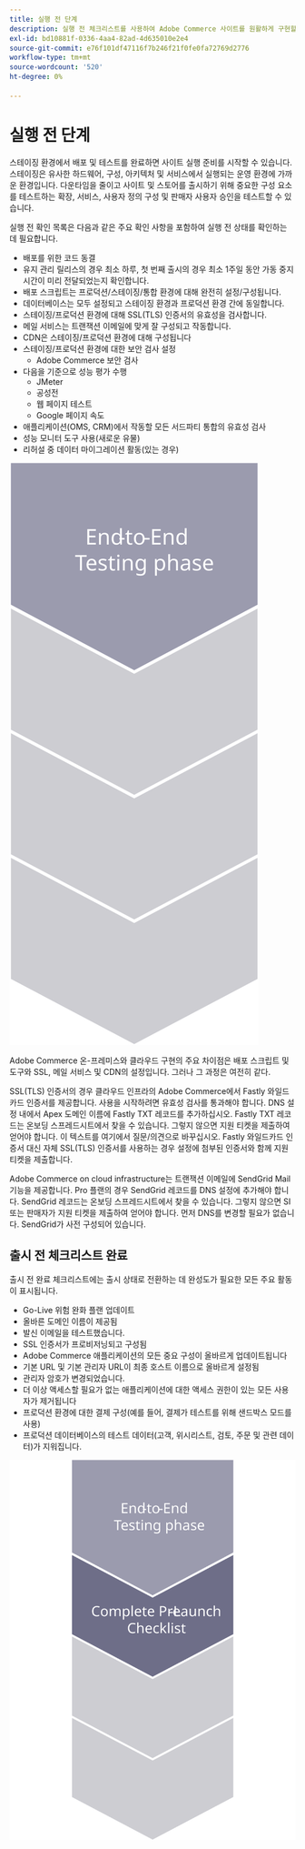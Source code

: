 ```yaml
---
title: 실행 전 단계
description: 실행 전 체크리스트를 사용하여 Adobe Commerce 사이트를 원활하게 구현할 수 있습니다.
exl-id: bd10881f-0336-4aa4-82ad-4d635010e2e4
source-git-commit: e76f101df47116f7b246f21f0fe0fa72769d2776
workflow-type: tm+mt
source-wordcount: '520'
ht-degree: 0%

---
```


# 실행 전 단계

스테이징 환경에서 배포 및 테스트를 완료하면 사이트 실행 준비를 시작할 수 있습니다. 스테이징은 유사한 하드웨어, 구성, 아키텍처 및 서비스에서 실행되는 운영 환경에 가까운 환경입니다. 다운타임을 줄이고 사이트 및 스토어를 출시하기 위해 중요한 구성 요소를 테스트하는 확장, 서비스, 사용자 정의 구성 및 판매자 사용자 승인을 테스트할 수 있습니다.

실행 전 확인 목록은 다음과 같은 주요 확인 사항을 포함하여 실행 전 상태를 확인하는 데 필요합니다.

- 배포를 위한 코드 동결
- 유지 관리 릴리스의 경우 최소 하루, 첫 번째 출시의 경우 최소 1주일 동안 가동 중지 시간이 미리 전달되었는지 확인합니다.
- 배포 스크립트는 프로덕션/스테이징/통합 환경에 대해 완전히 설정/구성됩니다.
- 데이터베이스는 모두 설정되고 스테이징 환경과 프로덕션 환경 간에 동일합니다.
- 스테이징/프로덕션 환경에 대해 SSL(TLS) 인증서의 유효성을 검사합니다.
- 메일 서비스는 트랜잭션 이메일에 맞게 잘 구성되고 작동합니다.
- CDN은 스테이징/프로덕션 환경에 대해 구성됩니다
- 스테이징/프로덕션 환경에 대한 보안 검사 설정
   - Adobe Commerce 보안 검사
- 다음을 기준으로 성능 평가 수행
   - JMeter
   - 공성전
   - 웹 페이지 테스트
   - Google 페이지 속도
- 애플리케이션(OMS, CRM)에서 작동할 모든 서드파티 통합의 유효성 검사
- 성능 모니터 도구 사용(새로운 유물)
- 리허설 중 데이터 마이그레이션 활동(있는 경우)

![실행 프로세스의 1단계를 보여 주는 다이어그램](../../assets/playbooks/launch-steps-1.svg)

Adobe Commerce 온-프레미스와 클라우드 구현의 주요 차이점은 배포 스크립트 및 도구와 SSL, 메일 서비스 및 CDN의 설정입니다. 그러나 그 과정은 여전히 같다.

SSL(TLS) 인증서의 경우 클라우드 인프라의 Adobe Commerce에서 Fastly 와일드카드 인증서를 제공합니다. 사용을 시작하려면 유효성 검사를 통과해야 합니다. DNS 설정 내에서 Apex 도메인 이름에 Fastly TXT 레코드를 추가하십시오. Fastly TXT 레코드는 온보딩 스프레드시트에서 찾을 수 있습니다. 그렇지 않으면 지원 티켓을 제출하여 얻어야 합니다. 이 텍스트를 여기에서 질문/의견으로 바꾸십시오. Fastly 와일드카드 인증서 대신 자체 SSL(TLS) 인증서를 사용하는 경우 설정에 첨부된 인증서와 함께 지원 티켓을 제출합니다.

Adobe Commerce on cloud infrastructure는 트랜잭션 이메일에 SendGrid Mail 기능을 제공합니다. Pro 플랜의 경우 SendGrid 레코드를 DNS 설정에 추가해야 합니다. SendGrid 레코드는 온보딩 스프레드시트에서 찾을 수 있습니다. 그렇지 않으면 SI 또는 판매자가 지원 티켓을 제출하여 얻어야 합니다. 먼저 DNS를 변경할 필요가 없습니다. SendGrid가 사전 구성되어 있습니다.

## 출시 전 체크리스트 완료

출시 전 완료 체크리스트에는 출시 상태로 전환하는 데 완성도가 필요한 모든 주요 활동이 표시됩니다.

- Go-Live 위험 완화 플랜 업데이트
- 올바른 도메인 이름이 제공됨
- 발신 이메일을 테스트했습니다.
- SSL 인증서가 프로비저닝되고 구성됨
- Adobe Commerce 애플리케이션의 모든 중요 구성이 올바르게 업데이트됩니다
- 기본 URL 및 기본 관리자 URL이 최종 호스트 이름으로 올바르게 설정됨
- 관리자 암호가 변경되었습니다.
- 더 이상 액세스할 필요가 없는 애플리케이션에 대한 액세스 권한이 있는 모든 사용자가 제거됩니다
- 프로덕션 환경에 대한 결제 구성(예를 들어, 결제가 테스트를 위해 샌드박스 모드를 사용)
- 프로덕션 데이터베이스의 테스트 데이터(고객, 위시리스트, 검토, 주문 및 관련 데이터)가 지워집니다.

![실행 프로세스의 2단계를 보여 주는 다이어그램](../../assets/playbooks/launch-steps-2.svg)
